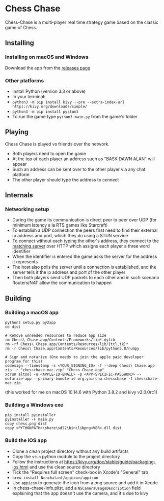 # Chess Chase

Chess-Chase is a multi-player real time strategy game based on the classic game of Chess.

## Installing

### Installing on macOS and Windows

Download the app from the [releases page](https://github.com/yairchu/chess2/releases)

### Other platforms

* Install Python (version 3.3 or above)
* In your terminal:
* `python3 -m pip install kivy --pre --extra-index-url https://kivy.org/downloads/simple/`
* `python3 -m pip install pystun3`
* To run the game type `python3 main.py` from the game's folder

## Playing

Chess Chase is played vs friends over the network.

* Both players need to open the game
* At the top of each player an address such as "BASK DAWN ALAN" will appear
* Such an address can be sent over to the other player via any chat platform
* The other player should type the address to connect

## Internals

### Networking setup

* During the game its communication is direct peer to peer over UDP (for minimum latency a la RTS games like Starcraft)
* To establish a UDP connection the peers first need to find their external ip address and port, which they do using a STUN service
* To connect without each typing the other's address, they connect to the [matching server](https://github.com/yairchu/game-match-server) over HTTP which assigns each player a three word identifier
* When the identifier is entered the game asks the server for the address it represents
* The host also polls the server until a connection is established, and the server tells it the ip address and port of the other player
* Then both players send UDP packets to each other and in such scenario Routers/NAT allow the communication to happen

## Building

### Building a macOS app

    python3 setup.py py2app
    cd dist

    # Remove unneeded resources to reduce app size
    rm Chess\ Chase.app/Contents/Frameworks/lib*.dylib
    rm -rf Chess\ Chase.app/Contents/Resources/lib/{tcl,tk}*
    rm -r Chess\ Chase.app/Contents/Resources/lib/python3.8/numpy

    # Sign and notarize (One needs to join the apple paid developer program for this)
    codesign --timestamp -s <YOUR_SIGNING_ID> -f --deep Chess\ Chase.app
    zip -r "chesschase-mac.zip" "Chess Chase.app"
    xcrun altool -u <APPLE-ID-EMAIL> -p <APP-SPECIFIC-PASSWORD> --notarize-app --primary-bundle-id org.yairchu.chesschase -f chesschase-mac.zip

(this worked for me on macOS 10.14.6 with Python 3.8.2 and kivy v2.0.0rc1)

### Building a Windows exe

    pip install pyinstaller
    pyinstaller -F main.py
    copy chess.png dist
    copy <PYTHONPATH>\share\sdl2\bin\libpng<VER>.dll dist

### Build the iOS app

* Clone a clean project directory without any build artifacts
* Copy the `stun` python module to the project directory
* Follow the instructions at https://kivy.org/doc/stable/guide/packaging-ios.html and use the clean source directory
* Tick the "Requires full screen" check-box in Xcode's "General" tab
* `brew install Nonchalant/appicon/appicon`
* Use `appicon` to generate the icon from a png source and add it in Xcode
* In chess-chase-Info.plist, add a `NSCameraUsageDescription` field explaining that the app doesn't use the camera, and it's due to kivy
